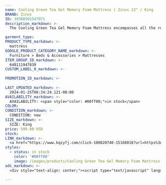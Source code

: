 ```yaml
---
name: Cooling Green Tea Gel Memory Foam Mattress | Zinus 12" / King
BRAND: Zinus
ID: 39360501547071
description_markdown: >-
  The Cooling Green Tea Gel Memory Foam Mattress encompasses all the refreshing comfort of our #1 selling green tea mattress with the added temperature control of our specially formulated cooling gel and fiberglass free design. Packed with antioxidant-rich green tea and natural charcoal, these foam layers block odors while molding to the shape of your body for a customized fit.

garment_type:
PRODUCT_TYPE_markdown: >-
  mattress
GOOGLE_PRODUCT_CATEGORY_NAME_markdown: >-
  Furniture > Beds & Accessories > Mattresses
ITEM_GROUP_ID_markdown: >-
  648111947839
CUSTOM_LABEL_0_markdown: >-
  
PROMOTION_ID_markdown: >-
  
LAST_UPDATED_markdown: >-
  2024-01-25T06:34:24.121-08:00
AVAILABILITY_markdown: >-
  AVAILABILITY: <span style="color: #00ff00;">in stock</span>
COLOR:
CONDITION_markdown: >-
  CONDITION: new
SIZE_markdown: >-
  SIZE: King
price: 599.00 USD
stock: 
LINK_markdown: >-
  <a href="https://www.kqzyfj.com/click-100820740-15168018?url=https%3A%2F%2Fwww.zinus.com%2Fproducts%2Fgel-infused-green-tea-activfresh-memory-foam-mattress%3Fvariant%3D39360501547071" target="_blank" style="display: inline-block; padding: 10px 20px; font-size: 16px; text-align: center; text-decoration: none; cursor: pointer; border: 1px solid #3498db; color: #3498db; background-color: #fff; border-radius: 5px; transition: background-color 0.3s;">Go to Product</a>
styles:
  - status: in stock
    color: '#00ff00'
    image: /images/products/Cooling Green Tea Gel Memory Foam Mattress _ Zinus 12_ _ King/1.0Gel-infusedGreenTeaMemoryFoamMattress_zinus.com.jpg
ads_markdown: >-
  <div style="text-align: center;"><script type="text/javascript" language="javascript" src="https://www.tkqlhce.com/placeholder-52290839?target=_top&mouseover=N"></script></div>

---
```

